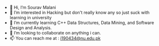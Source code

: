 - 👋 Hi, I’m Sourav Malani
- 👀 I’m interested in Hacking but don't really know any so just suck with learning in university 
- 🌱 I’m currently learning C++ Data Structures, Data Mining, and Software Design and Analysis.
- 💞️ I’m looking to collaborate on anything i can.
- 📫 You can reach me at : i190434@nu.edu.pk

<!---
Sourav-Malani/Sourav-Malani is a ✨ special ✨ repository because its `README.md` (this file) appears on your GitHub profile.
You can click the Preview link to take a look at your changes.
--->
